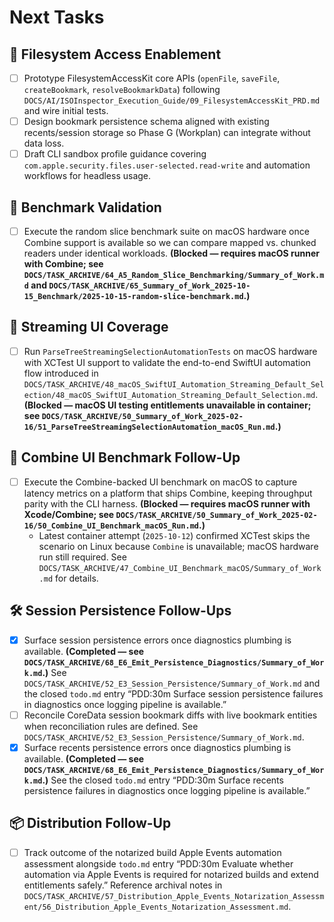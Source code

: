 # Next Tasks

## 🔐 Filesystem Access Enablement

- [ ] Prototype FilesystemAccessKit core APIs (`openFile`, `saveFile`, `createBookmark`, `resolveBookmarkData`) following `DOCS/AI/ISOInspector_Execution_Guide/09_FilesystemAccessKit_PRD.md` and wire initial tests.
- [ ] Design bookmark persistence schema aligned with existing recents/session storage so Phase G (Workplan) can integrate without data loss.
- [ ] Draft CLI sandbox profile guidance covering `com.apple.security.files.user-selected.read-write` and automation workflows for headless usage.

## 🔭 Benchmark Validation

- [ ] Execute the random slice benchmark suite on macOS hardware once Combine support is available so we can compare mapped vs. chunked readers under identical workloads. **(Blocked — requires macOS runner with Combine; see `DOCS/TASK_ARCHIVE/64_A5_Random_Slice_Benchmarking/Summary_of_Work.md` and `DOCS/TASK_ARCHIVE/65_Summary_of_Work_2025-10-15_Benchmark/2025-10-15-random-slice-benchmark.md`.)**

## 🧪 Streaming UI Coverage

- [ ] Run `ParseTreeStreamingSelectionAutomationTests` on macOS hardware with XCTest UI support to validate the end-to-end SwiftUI automation flow introduced in `DOCS/TASK_ARCHIVE/48_macOS_SwiftUI_Automation_Streaming_Default_Selection/48_macOS_SwiftUI_Automation_Streaming_Default_Selection.md`. **(Blocked — macOS UI testing entitlements unavailable in container; see `DOCS/TASK_ARCHIVE/50_Summary_of_Work_2025-02-16/51_ParseTreeStreamingSelectionAutomation_macOS_Run.md`.)**

## 🔬 Combine UI Benchmark Follow-Up

- [ ] Execute the Combine-backed UI benchmark on macOS to capture latency metrics on a platform that ships Combine, keeping throughput parity with the CLI harness. **(Blocked — requires macOS runner with Xcode/Combine; see `DOCS/TASK_ARCHIVE/50_Summary_of_Work_2025-02-16/50_Combine_UI_Benchmark_macOS_Run.md`.)**
  - Latest container attempt (`2025-10-12`) confirmed XCTest skips the scenario on Linux because `Combine` is unavailable; macOS hardware run still required. See `DOCS/TASK_ARCHIVE/47_Combine_UI_Benchmark_macOS/Summary_of_Work.md` for details.

## 🛠️ Session Persistence Follow-Ups

- [x] Surface session persistence errors once diagnostics plumbing is available. **(Completed — see `DOCS/TASK_ARCHIVE/68_E6_Emit_Persistence_Diagnostics/Summary_of_Work.md`.)** See `DOCS/TASK_ARCHIVE/52_E3_Session_Persistence/Summary_of_Work.md` and the closed `todo.md` entry “PDD:30m Surface session persistence failures in diagnostics once logging pipeline is available.”
- [ ] Reconcile CoreData session bookmark diffs with live bookmark entities when reconciliation rules are defined. See `DOCS/TASK_ARCHIVE/52_E3_Session_Persistence/Summary_of_Work.md`.
- [x] Surface recents persistence errors once diagnostics plumbing is available. **(Completed — see `DOCS/TASK_ARCHIVE/68_E6_Emit_Persistence_Diagnostics/Summary_of_Work.md`.)** See the closed `todo.md` entry “PDD:30m Surface recents persistence failures in diagnostics once logging pipeline is available.”

## 📦 Distribution Follow-Up

- [ ] Track outcome of the notarized build Apple Events automation assessment alongside `todo.md` entry “PDD:30m Evaluate whether automation via Apple Events is required for notarized builds and extend entitlements safely.” Reference archival notes in `DOCS/TASK_ARCHIVE/57_Distribution_Apple_Events_Notarization_Assessment/56_Distribution_Apple_Events_Notarization_Assessment.md`.
